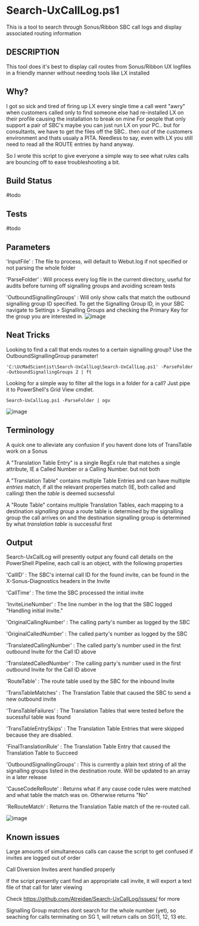 # Search-UxCallLog.ps1

This is a tool to search through Sonus/Ribbon SBC call logs and display associated routing information

## DESCRIPTION

This tool does it's best to display call routes from Sonus/Ribbon UX logfiles in a friendly manner without needing tools like LX installed

## Why?

I got so sick and tired of firing up LX every single time a call went "awry" when customers called only to find someone else had re-installed LX on their profile causing the installation to break on mine
For people that only support a pair of SBC's maybe you can just run LX on your PC.. but for consultants, we have to get the files off the SBC.. then out of the customers environment and thats usualy a PITA. 
Needless to say, even with LX you still need to read all the ROUTE entries by hand anyway.

So I wrote this script to give everyone a simple way to see what rules calls are bouncing off to ease troubleshooting a bit.

## Build Status

#todo

## Tests

#todo

## Parameters

'InputFile' : The file to process, will default to Webut.log if not specified or not parsing the whole folder

'ParseFolder' : Will process every log file in the current directory, useful for audits before turning off signalling groups and avoiding scream tests

'OutboundSignallingGroups' : Will only show calls that match the outbound signalling group ID specified.
To get the Signalling Group ID, in your SBC navigate to Settings > Signalling Groups and checking the Primary Key for the group you are interested in.
![image](https://user-images.githubusercontent.com/8736291/162730272-bc3449f3-b352-4691-99ce-5254e28a72f8.png)


## Neat Tricks

Looking to find a call that ends routes to a certain signalling group? Use the OutboundSignallingGroup parameter!

`'C:\UcMadScientist\Search-UxCallLog\Search-UxCallLog.ps1' -ParseFolder -OutboundSignallingGroups 2 | ft`


Looking for a simple way to filter all the logs in a folder for a call? Just pipe it to PowerShell's Grid View cmdlet.

`Search-UxCallLog.ps1 -ParseFolder | ogv`

![image](https://user-images.githubusercontent.com/8736291/165226957-892cad57-e62a-4965-b990-65f91f618fde.png)




## Terminology

A quick one to alleviate any confusion if you havent done lots of TransTable work on a Sonus

A "Translation Table Entry" is a single RegEx rule that matches a single attribute, IE a Called Number or a Calling Number. but not both

A "Translation Table" contains multiple Table Entries and can have multiple *entries* match, if all the relevant properties match (IE, both called and calling) then the *table* is deemed sucsessful

A "Route Table" contains multiple Translation Tables, each mapping to a destination *signalling group* a route table is determined by the signalling group the call arrives on and the destination signalling group is determined by what *translation table* is successful first

## Output

Search-UxCallLog will presently output any found call details on the PowerShell Pipeline, each call is an object, with the following properties

'CallID' : The SBC's internal call ID for the found invite, can be found in the X-Sonus-Diagnostics headers in the Invite

'CallTime' : The time the SBC processed the initial invite

'InviteLineNumber' : The line number in the log that the SBC logged "Handling initial invite."

'OriginalCallingNumber' : The calling party's number as logged by the SBC

'OriginalCalledNumber' : The called party's number as logged by the SBC

'TranslatedCallingNumber' : The called party's number used in the first outbound Invite for the Call ID above

'TranslatedCalledNumber' : The calling party's number used in the first outbound Invite for the Call ID above

'RouteTable' : The route table used by the SBC for the inbound Invite

'TransTableMatches' : The Translation Table that caused the SBC to send a new outbound invite

'TransTableFailures' : The Translation Tables that were tested before the sucessful table was found

'TransTableEntrySkips' : The Translation Table Entries that were skipped because they are disabled.

'FinalTranslationRule' : The Translation Table Entry that caused the Translation Table to Succeed

'OutboundSignallingGroups' : This is currently a plain text string of all the signalling groups listed in the destination route. Will be updated to an array in a later release

'CauseCodeReRoute' : Returns what if any cause code rules were matched and what table the match was on. Otherwise returns "No"

'ReRouteMatch' : Returns the Translation Table match of the re-routed call.

![image](https://user-images.githubusercontent.com/8736291/162686383-86658675-9844-45f6-a871-8d788c50798c.png)


## Known issues

Large amounts of simultaneous calls can cause the script to get confused if invites are logged out of order

Call Diversion Invites arent handled properly

If the script presently cant find an appropriate call invite, it will export a text file of that call for later viewing

Check https://github.com/Atreidae/Search-UxCallLog/issues/ for more

Signalling Group matches dont search for the whole number (yet), so seaching for calls terminating on SG 1, will return calls on SG11, 12, 13 etc.
